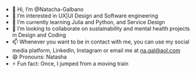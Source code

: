 - 👋 Hi, I’m @Natacha-Galbano
- 👀 I’m interested in UX|UI Design and Software engineering
- 🌱 I’m currently learning Julia and Python, and Service Design
- 💞️ I’m looking to collaborate on sustainability and mental health projects in Design and Coding
- 📫 Whenever you want to be in contact with me, you can use my social media platform, LinkedIn, Instagram or email me at na.gal@aol.com
- 😄 Pronouns: Natasha
- ⚡ Fun fact: Once, I jumped from a moving train

<!---
Natacha-Galbano/Natacha-Galbano is a ✨ special ✨ repository because its `README.md` (this file) appears on your GitHub profile.
You can click the Preview link to take a look at your changes.
--->
